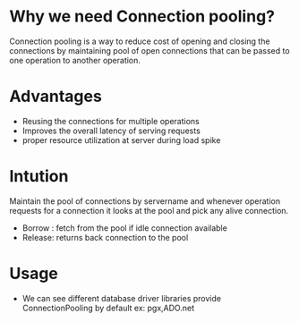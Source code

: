 # Why we need Connection pooling?

Connection pooling is a way to reduce cost of opening and closing the connections by maintaining pool of open connections that can be passed to one operation to another operation.

# Advantages

- Reusing the connections for multiple operations
- Improves the overall latency of serving requests
- proper resource utilization at  server during load spike

# Intution

Maintain the pool of connections by servername and whenever operation requests for a connection it looks at the pool and pick any alive connection.
- Borrow : fetch from the pool if idle connection available
- Release: returns back connection to the pool

# Usage

- We can see different database driver libraries provide ConnectionPooling by default
  ex: pgx,ADO.net